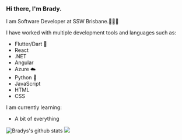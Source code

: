 ### Hi there, I'm Brady.

I am Software Developer at SSW Brisbane.👨🏻‍💻

I have worked with multiple development tools and languages such as:
 * Flutter/Dart 📱
 * React
 * .NET
 * Angular
 * Azure ☁️
 * Python 🐍
 * JavaScript 
 * HTML 
 * CSS

I am currently learning:
 * A bit of everything


![Bradys's github stats](https://github-readme-stats.vercel.app/api?username=bradystroud&show_icons=true&cache_seconds=86400&theme=dark)
![](https://github-readme-stats.vercel.app/api/top-langs/?username=bradystroud&layout=compact&hide_title=true&card_width=445)
